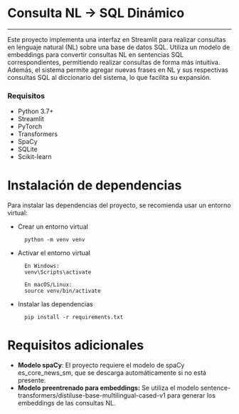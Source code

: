 # **Consulta NL → SQL Dinámico**
---
Este proyecto implementa una interfaz en Streamlit para realizar consultas en lenguaje natural (NL) sobre una base de datos SQL.
Utiliza un modelo de embeddings para convertir consultas NL en sentencias SQL correspondientes, permitiendo realizar consultas de forma más intuitiva. Además, el sistema permite agregar nuevas frases en NL y sus respectivas consultas SQL al diccionario del sistema, lo que facilita su expansión.
### Requisitos
* Python 3.7+
* Streamlit
* PyTorch
* Transformers
* SpaCy
* SQLite
* Scikit-learn

# Instalación de dependencias
Para instalar las dependencias del proyecto, se recomienda usar un entorno virtual:

* Crear un entorno virtual

        python -m venv venv
        
* Activar el entorno virtual
  
        En Windows:
        venv\Scripts\activate

        En macOS/Linux:
        source venv/bin/activate
  
* Instalar las dependencias
  
        pip install -r requirements.txt

# Requisitos adicionales

* **Modelo spaCy**: El proyecto requiere el modelo de spaCy es_core_news_sm, que se descarga automáticamente si no está presente.
* **Modelo preentrenado para embeddings:** Se utiliza el modelo sentence-transformers/distiluse-base-multilingual-cased-v1 para generar los embeddings de las consultas NL.

